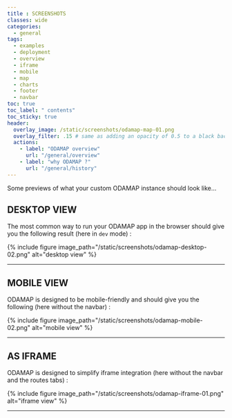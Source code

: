 ```yaml
---
title : SCREENSHOTS
classes: wide
categories:
  - general
tags:
  - examples
  - deployment
  - overview
  - iframe
  - mobile
  - map
  - charts
  - footer
  - navbar
toc: true
toc_label: " contents"
toc_sticky: true
header:
  overlay_image: /static/screenshots/odamap-map-01.png
  overlay_filter: .15 # same as adding an opacity of 0.5 to a black background
  actions:
    - label: "ODAMAP overview"
      url: "/general/overview"
    - label: "why ODAMAP ?"
      url: "/general/history"
---
```


Some previews of what your custom ODAMAP instance should look like...

## DESKTOP VIEW

The most common way to run your ODAMAP app in the browser should give you the following result (here in `dev` mode) :

{% include figure image_path="/static/screenshots/odamap-desktop-02.png" alt="desktop view" %}

---

## MOBILE VIEW

ODAMAP is designed to be mobile-friendly and should give you the following (here without the navbar) :

{% include figure image_path="/static/screenshots/odamap-mobile-02.png" alt="mobile view" %}

---

## AS IFRAME

ODAMAP is designed to simplify iframe integration (here without the navbar and the routes tabs) :

{% include figure image_path="/static/screenshots/odamap-iframe-01.png" alt="iframe view" %}

---

<br>
<br>
